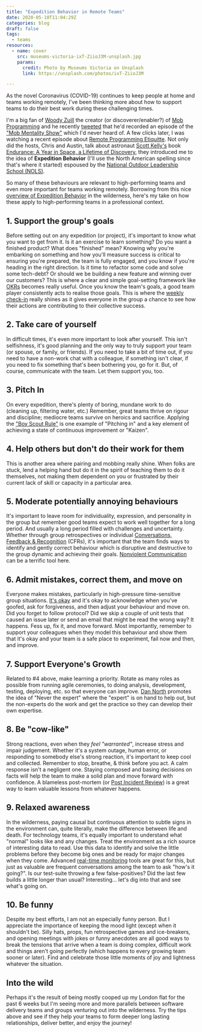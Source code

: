 ```yaml
---
title: "Expedition Behavior in Remote Teams"
date: 2020-05-10T11:04:29Z
categories: blog  
draft: false
tags:
  - teams
resources:
  - name: cover
    src: museums-victoria-ixT-ZiioJ3M-unsplash.jpg
    params:
      credit: Photo by Museums Victoria on Unsplash
      link: https://unsplash.com/photos/ixT-ZiioJ3M

---
```


As the novel Coronavirus (COVID-19) continues to keep people at home and teams working remotely, I've been thinking more about how to support teams to do their best work during these challenging times.

I'm a big fan of [Woody Zuill](https://woodyzuill.com/) the creator (or discoverer/enabler?) of [Mob Programming](https://mobprogramming.org/) and he recently [tweeted](https://twitter.com/mob__mentality/status/1258566997522042881) that he'd recorded an episode of the ["Mob Mentality Show"](https://www.youtube.com/channel/UCgt1lVMrdwlZKBaerxxp2iQ) which I'd never heard of. A few clicks later, I was watching a recent episode about [Remote Programming Etiquitte](https://www.youtube.com/watch?v=67ym9T28blM). Not only did the hosts, Chris and Austin, talk about astronaut [Scott Kelly's](https://en.wikipedia.org/wiki/Scott_Kelly_(astronaut)) book [Endurance: A Year in Space, a Lifetime of Discovery](https://en.wikipedia.org/wiki/Endurance:_A_Year_in_Space,_a_Lifetime_of_Discovery), they introduced me to the idea of **Expedition Behavior** (I'll use the North American spelling since that's where it started) espoused by the [National Outdoor Leadership School (NOLS)](https://www.nols.edu/en/).

So many of these behaviours are relevant to high-performing teams and even more important for teams working remotely. Borrowing from this nice [overview of Expedition Behavior](https://blog.theclymb.com/out-there/expedition-behavior-what-it-is-and-how-to-foster-it/) in the wilderness, here's my take on how these apply to high-performing teams in a professional context.


## 1. Support the group's goals

Before setting out on any expedition (or project), it's important to know what you want to get from it. Is it an exercise to learn something? Do you want a finished product? What does "finished" mean? Knowing why you're embarking on something and how you'll measure success is critical to ensuring you're prepared, the team is fully engaged, and you know if you're heading in the right direction. Is it time to refactor some code and solve some tech-debt? Or should we be building a new feature and winning over our customers? This is where a clear and simple goal-setting framework like [OKRs](/blog/tags/okrs) becomes really useful. Once you know the team's goals, a good team player consistently acts to realise those goals. This is where the [weekly check-in](/blog/a-guide-to-okr-check-ins/) really shines as it gives everyone in the group a chance to see how their actions are contributing to their collective success.

## 2. Take care of yourself

In difficult times, it's even more important to look after yourself. This isn't selfishness, it's good planning and the only way to truly support your team (or spouse, or family, or friends). If you need to take a bit of time out, if you need to have a non-work chat with a colleague, if something isn't clear, if you need to fix something that's been bothering you, go for it. But, of course, communicate with the team. Let them support you, too.

## 3. Pitch In

On every expedition, there's plenty of boring, mundane work to do (cleaning up, filtering water, etc.) Remember, great teams thrive on rigour and discipline; mediocre teams survive on heroics and sacrifice. Applying the ["Boy Scout Rule"](https://www.oreilly.com/library/view/97-things-every/9780596809515/ch08.html) is one example of "Pitching in" and a key element of achieving a state of continuous improvement or "Kaizen".

## 4. Help others but don't do their work for them
This is another area where pairing and mobbing really shine. When folks are stuck, lend a helping hand but do it in the spirit of teaching them to do it themselves, not making them dependent on you or frustrated by their current lack of skill or capacity in a particular area. 

## 5. Moderate potentially annoying behaviours
It's important to leave room for individuality, expression, and personality in the group but remember good teams expect to work well together for a long period. And usually a long period filled with challenges and uncertainty. Whether through group retrospectives or individual [Conversations, Feedback & Recognition](https://www.whatmatters.com/resources/difference-between-okr-cfr/) (CFRs), it's important that the team finds ways to identify and gently correct behaviour which is disruptive and destructive to the group dynamic and achieving their goals. [Nonviolent Communication](/blog/nvc) can be a terrific tool here.

## 6. Admit mistakes, correct them, and move on
Everyone makes mistakes, particularly in high-pressure time-sensitive group situations. [It's okay](https://gilest.org/2020/many-things-are-ok/) and it's okay to acknowledge when you've goofed, ask for forgiveness, and then adjust your behaviour and move on. Did you forget to follow protocol? Did we skip a couple of unit tests that caused an issue later or send an email that might be read the wrong way? It happens. Fess up, fix it, and move forward. Most importantly, remember to support your colleagues when they model this behaviour and show them that it's okay and your team is a safe place to experiment, fail now and then, and improve.

## 7. Support Everyone's Growth
Related to #4 above, make learning a priority. Rotate as many roles as possible from running agile ceremonies, to doing analysis, development, testing, deploying, etc. so that everyone can improve. [Dan North](https://dannorth.net/) promotes the idea of "Never the expert" where the "expert" is on hand to help out, but the non-experts do the work and get the practice so they can develop their own expertise. 

## 8. Be "cow-like"
Strong reactions, even when they _feel "warranted"_, increase stress and impair judgement. Whether it's a system outage, human error, or responding to somebody else's strong reaction, it's important to keep cool and collected. Remember to stop, breathe, & think before you act. A calm response isn't a negligent one. Staying composed and basing decisions on facts will help the team to make a solid plan and move forward with confidence. A blameless post-mortem (or [Post Incident Review](https://extfiles.etsy.com/DebriefingFacilitationGuide.pdf)) is a great way to learn valuable lessons from whatever happens.

## 9. Relaxed awareness
In the wilderness, paying causal but continuous attention to subtle signs in the environment can, quite literally, make the difference between life and death. For technology teams, it's equally important to understand what "normal" looks like and any changes. Treat the environment as a rich source of interesting data to read. Use this data to identify and solve the little problems before they become big ones and be ready for major changes when they come. Advanced [real-time monitoring](https://prometheus.io/) tools are great for this, but just as valuable are frequent conversations among the team to ask "how's it going?". Is our test-suite throwing a few false-positives? Did the last few builds a little longer than usual? Interesting... let's dig into that and see what's going on.

## 10. Be funny
Despite my best efforts, I am not an especially funny person. But I appreciate the importance of keeping the mood light (except when it shouldn't be). Silly hats, props, fun retrospective games and ice-breakers, and opening meetings with jokes or funny anecdotes are all good ways to break the tensions that arrive when a team is doing complex, difficult work and things aren't going perfectly (which happens to every growing team sooner or later). Find and celebrate those little moments of joy and lightness whatever the situation.


## Into the wild
Perhaps it's the result of being mostly cooped up my London flat for the past 6 weeks but I'm seeing more and more parallels between software delivery teams and groups venturing out into the wilderness. Try the tips above and see if they help your teams to form deeper long lasting relationships, deliver better, and enjoy the journey!
